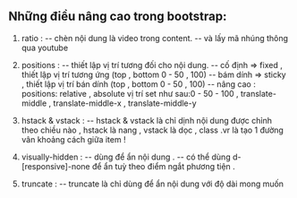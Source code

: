 ## Những điều nâng cao trong bootstrap:

1. ratio :
   -- chèn nội dung là video trong content.
   -- và lấy mã nhúng thông qua youtube

2. positions :
   -- thiết lập vị trí tương đối cho nội dung.
   -- cố định => fixed , thiết lập vị trí tương ứng (top , bottom 0 - 50 , 100)
   -- bám dính => sticky , thiết lập vị trí bán dính (top , bottom 0 - 50 , 100)
   -- nâng cao :
   positions: relative , absolute
   vị trí set như sau:0 - 50 - 100 , translate-middle , translate-middle-x , translate-middle-y

3. hstack & vstack :
   -- hstack & vstack là chỉ dịnh nội dung được chỉnh theo chiều nào , hstack là nang , vstack là dọc , class .vr là tạo 1 đường vân khoảng cách giữa item !

4. visually-hidden :
   -- dùng để ẩn nội dung .
   -- có thể dùng d-[responsive]-none để ẩn tuỳ theo điểm ngắt phương tiện .

5. truncate :
   -- truncate là chỉ dùng để ẩn nội dung với độ dài mong muốn
